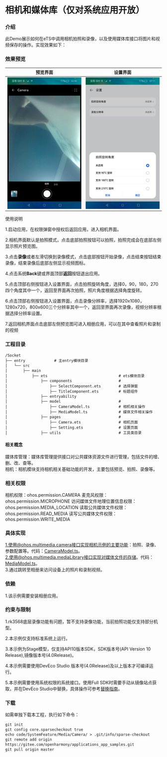 # 相机和媒体库（仅对系统应用开放）

### 介绍

此Demo展示如何在eTS中调用相机拍照和录像，以及使用媒体库接口将图片和视频保存的操作。实现效果如下：

### 效果预览
| 预览界面 | 设置界面 |
|------------------------------------|----------------------------------|
| ![main](screenshots/devices/camera.png) | ![main](screenshots/devices/setting.png) |

使用说明

1.启动应用，在权限弹窗中授权后返回应用，进入相机界面。

2.相机界面默认是拍照模式，点击底部拍照按钮可以拍照，拍照完成会在底部左侧显示照片预览图。

3.点击**录像**或者左滑切换到录像模式，点击底部按钮开始录像，点击结束按钮结束录像，结束录像后底部左侧显示视频图标。

4.点击系统**Back**键或界面顶部**返回**按钮退出应用。

5.点击顶部右侧按钮进入设置界面，点击拍照旋转角度，选择0，90，180，270四个角度其中一个，返回至界面再次拍照，照片角度根据选择角度旋转。

6.点击顶部右侧按钮进入设置界面，点击录像分辨率，选择1920x1080，1280x720，800x600三个分辨率其中一个，返回至界面再次录像，视频分辨率根据选择分辨率设置。

7.返回相机界面点击底部左侧预览图可进入相册应用，可以在其中查看照片和录制的视频

### 工程目录

```
/Socket
├── entry             # 主entry模块目录
│   └── src
│       ├── main
│           ├── ets                                # ets模块目录
│               ├── components                     # 
│                   ├── SelectComponent.ets        # 选择弹窗
│                   ├── TitleComponent.ets         # 标题组件
│               ├── entryability                
│               ├── model                          #  
│                   ├── CameraModel.ts             # 相机相关操作
│                   ├── MediaModel.ts              # 媒体文件相关操作
│               ├── pages                          # 
│                   ├── Camera.ets                 # 相机页面
│                   ├── Setting.ets                # 设置页面
│               ├── utils                          # 工具类目录
```

#### 相关概念

媒体库管理：媒体库管理提供接口对公共媒体资源文件进行管理，包括文件的增、删、改、查等。  
相机：相机模块支持相机相关基础功能的开发，主要包括预览、拍照、录像等。

### 相关权限

相机权限：ohos.permission.CAMERA
麦克风权限：ohos.permission.MICROPHONE
访问媒体文件地理位置信息权限：ohos.permission.MEDIA_LOCATION
读取公共媒体文件权限：ohos.permission.READ_MEDIA
读写公共媒体文件权限：ohos.permission.WRITE_MEDIA

### 具体实现

1.使用@ohos.multimedia.camera接口实现相机示例的主要功能：拍照、录像、参数配置等。代码：[CameraModel.ts](entry%2Fsrc%2Fmain%2Fets%2Fmodel%2FCameraModel.ts)。  
2.使用@ohos.multimedia.mediaLibrary接口实现对媒体文件的存储。代码：[MediaModel.ts](entry%2Fsrc%2Fmain%2Fets%2Fmodel%2FMediaModel.ts)。  
3.通过跳转至相册来访问设备上的照片和录制视频。

### 依赖

1.该示例需要安装相册应用。

### 约束与限制

1.rk3568底层录像功能有问题，暂不支持录像功能，当前拍照功能仅支持部分机型。

2.本示例仅支持标准系统上运行。

3.本示例为Stage模型，仅支持API10版本SDK，SDK版本号(API Version 10 Release),镜像版本号(4.0Release)。

4.本示例需要使用DevEco Studio 版本号(4.0Release)及以上版本才可编译运行。

5.本示例需要使用系统权限的系统接口。使用Full SDK时需要手动从镜像站点获取，并在DevEco Studio中替换，具体操作可参考[替换指南](https://docs.openharmony.cn/pages/v3.2/zh-cn/application-dev/quick-start/full-sdk-switch-guide.md/)。


### 下载

如需单独下载本工程，执行如下命令：

```
git init
git config core.sparsecheckout true
echo code/SystemFeature/Media/Camera/ > .git/info/sparse-checkout
git remote add origin https://gitee.com/openharmony/applications_app_samples.git
git pull origin master
```
